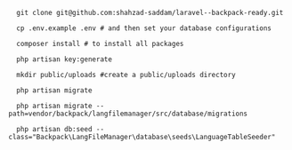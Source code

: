 <code>
  git clone git@github.com:shahzad-saddam/laravel--backpack-ready.git <br />
  cp .env.example .env # and then set your database configurations<br />
  composer install # to install all packages<br />
  php artisan key:generate<br />
  mkdir public/uploads #create a public/uploads directory<br />
  php artisan migrate<br />
  php artisan migrate --path=vendor/backpack/langfilemanager/src/database/migrations<br />
  php artisan db:seed --class="Backpack\LangFileManager\database\seeds\LanguageTableSeeder"<br />
</code>

